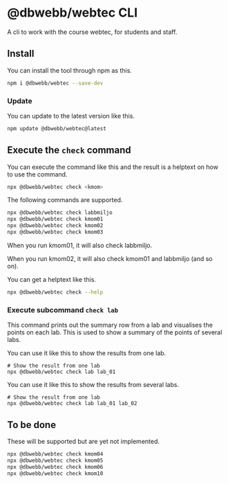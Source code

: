 # @dbwebb/webtec CLI 

A cli to work with the course webtec, for students and staff.



## Install

You can install the tool through npm as this.

```bash
npm i @dbwebb/webtec --save-dev
```



### Update

You can update to the latest version like this.

```bash
npm update @dbwebb/webtec@latest
```



## Execute the `check` command

You can execute the command like this and the result is a helptext on how to use the command.

```bash
npx @dbwebb/webtec check <kmom>
```

The following commands are supported.

```bash
npx @dbwebb/webtec check labbmiljo
npx @dbwebb/webtec check kmom01
npx @dbwebb/webtec check kmom02
npx @dbwebb/webtec check kmom03
```

When you run kmom01, it will also check labbmiljo.

When you run kmom02, it will also check kmom01 and labbmiljo (and so on).

You can get a helptext like this.

```bash
npx @dbwebb/webtec check --help
```


### Execute subcommand `check lab`

This command prints out the summary row from a lab and visualises the points on each lab. This is used to show a summary of the points of several labs.

You can use it like this to show the results from one lab.

```
# Show the result from one lab
npx @dbwebb/webtec check lab lab_01
```

You can use it like this to show the results from several labs.

```
# Show the result from one lab
npx @dbwebb/webtec check lab lab_01 lab_02
```



## To be done

These will be supported but are yet not implemented.

```bash
npx @dbwebb/webtec check kmom04
npx @dbwebb/webtec check kmom05
npx @dbwebb/webtec check kmom06
npx @dbwebb/webtec check kmom10
```




<!--
## Developer

Use `npm link` to make a local link to the scripts. Then run like this.

```bash
check-files
help
```
-->